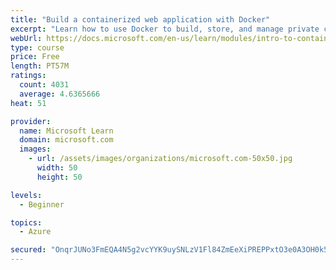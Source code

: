 ```yaml
---
title: "Build a containerized web application with Docker"
excerpt: "Learn how to use Docker to build, store, and manage private container images with the Azure Container Registry."
webUrl: https://docs.microsoft.com/en-us/learn/modules/intro-to-containers/
type: course
price: Free
length: PT57M
ratings:
  count: 4031
  average: 4.6365666
heat: 51

provider:
  name: Microsoft Learn
  domain: microsoft.com
  images:
    - url: /assets/images/organizations/microsoft.com-50x50.jpg
      width: 50
      height: 50

levels:
  - Beginner

topics:
  - Azure

secured: "OnqrJUNo3FmEQA4N5g2vcYYK9uySNLzV1Fl84ZmEeXiPREPPxtO3e0A3OH0k50sz7O778+w7zVleHst+s8b9x0oDNSbU8mI2t3pAGJssBp1en17cbT06FlJ91GuTxObuFYiwt71NQkR+3WpW98QmLc7KtQ8LTdesTMVM+uwPzmi9+z2zETRR230wsNUtmimRILWo/dYQjiRqdeJuxk4zqsyhJGFMVMAEiNy9z6I56bhCZuKWTMMjaCeRWPIxADP0rwUyyZi4hLtw8tqsiOdCF2wQfdGnNYw+yT0oLZ//OV+hTCYbv2WBH8uiiwSIo8KwNab38nzS8gpyUN5C1V60whG3mjuECl0vPN/jorlUcFtYInf6v1La1KspC44QC//oJl06wIZiu46tOUvEbhvv8J0Bgm35if8l4yerSqU8tyg=;pRrmyk4DhyWVsappgmA50g=="
---
```


